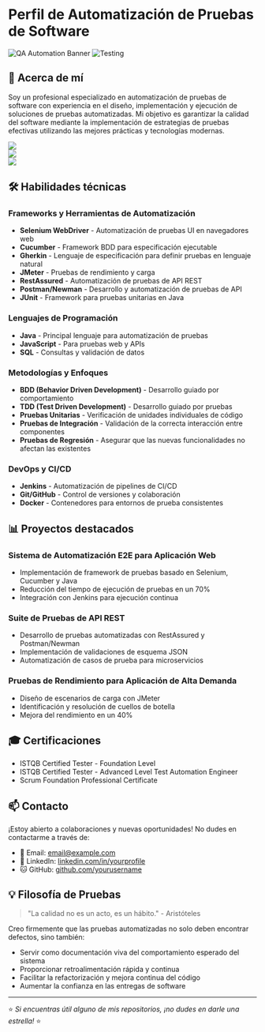 # Perfil de Automatización de Pruebas de Software

![QA Automation Banner](https://img.shields.io/badge/QA-Automation-blue)
![Testing](https://img.shields.io/badge/Testing-Expert-green)

## 👋 Acerca de mí

Soy un profesional especializado en automatización de pruebas de software con experiencia en el diseño, implementación y ejecución de soluciones de pruebas automatizadas. Mi objetivo es garantizar la calidad del software mediante la implementación de estrategias de pruebas efectivas utilizando las mejores prácticas y tecnologías modernas.

<p>
  <img src="https://github-readme-stats.vercel.app/api?username=alupa&theme=nord&show_icons=true&hide_border=true&count_private=true"><br>
  <img src="https://github-readme-streak-stats.herokuapp.com/?user=alupa&theme=nord&hide_border=true"><br>
  <img src="https://github-readme-stats.vercel.app/api/top-langs/?username=alupa&theme=nord&show_icons=true&hide_border=true&layout=compact">
</p>

## 🛠️ Habilidades técnicas

### Frameworks y Herramientas de Automatización
- **Selenium WebDriver** - Automatización de pruebas UI en navegadores web
- **Cucumber** - Framework BDD para especificación ejecutable
- **Gherkin** - Lenguaje de especificación para definir pruebas en lenguaje natural
- **JMeter** - Pruebas de rendimiento y carga
- **RestAssured** - Automatización de pruebas de API REST
- **Postman/Newman** - Desarrollo y automatización de pruebas de API
- **JUnit** - Framework para pruebas unitarias en Java

### Lenguajes de Programación
- **Java** - Principal lenguaje para automatización de pruebas
- **JavaScript** - Para pruebas web y APIs
- **SQL** - Consultas y validación de datos

### Metodologías y Enfoques
- **BDD (Behavior Driven Development)** - Desarrollo guiado por comportamiento
- **TDD (Test Driven Development)** - Desarrollo guiado por pruebas
- **Pruebas Unitarias** - Verificación de unidades individuales de código
- **Pruebas de Integración** - Validación de la correcta interacción entre componentes
- **Pruebas de Regresión** - Asegurar que las nuevas funcionalidades no afectan las existentes

### DevOps y CI/CD
- **Jenkins** - Automatización de pipelines de CI/CD
- **Git/GitHub** - Control de versiones y colaboración
- **Docker** - Contenedores para entornos de prueba consistentes

## 📊 Proyectos destacados

### Sistema de Automatización E2E para Aplicación Web
- Implementación de framework de pruebas basado en Selenium, Cucumber y Java
- Reducción del tiempo de ejecución de pruebas en un 70%
- Integración con Jenkins para ejecución continua

### Suite de Pruebas de API REST
- Desarrollo de pruebas automatizadas con RestAssured y Postman/Newman
- Implementación de validaciones de esquema JSON
- Automatización de casos de prueba para microservicios

### Pruebas de Rendimiento para Aplicación de Alta Demanda
- Diseño de escenarios de carga con JMeter
- Identificación y resolución de cuellos de botella
- Mejora del rendimiento en un 40%

## 🎓 Certificaciones
- ISTQB Certified Tester - Foundation Level
- ISTQB Certified Tester - Advanced Level Test Automation Engineer
- Scrum Foundation Professional Certificate

## 📫 Contacto

¡Estoy abierto a colaboraciones y nuevas oportunidades! No dudes en contactarme a través de:

- 📧 Email: [email@example.com](mailto:email@example.com)
- 💼 LinkedIn: [linkedin.com/in/yourprofile](https://www.linkedin.com/in/yourprofile)
- 🐱 GitHub: [github.com/yourusername](https://github.com/yourusername)

## 💡 Filosofía de Pruebas

> "La calidad no es un acto, es un hábito." - Aristóteles

Creo firmemente que las pruebas automatizadas no solo deben encontrar defectos, sino también:
- Servir como documentación viva del comportamiento esperado del sistema
- Proporcionar retroalimentación rápida y continua
- Facilitar la refactorización y mejora continua del código
- Aumentar la confianza en las entregas de software

---

⭐️ *Si encuentras útil alguno de mis repositorios, ¡no dudes en darle una estrella!* ⭐️
